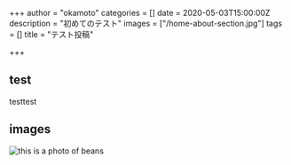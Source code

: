 +++
author = "okamoto"
categories = []
date = 2020-05-03T15:00:00Z
description = "初めてのテスト"
images = ["/home-about-section.jpg"]
tags = []
title = "テスト投稿"

+++
## test

testtest

## images

![this is a photo of beans](/img/home-jumbotron.jpg "Coffee")